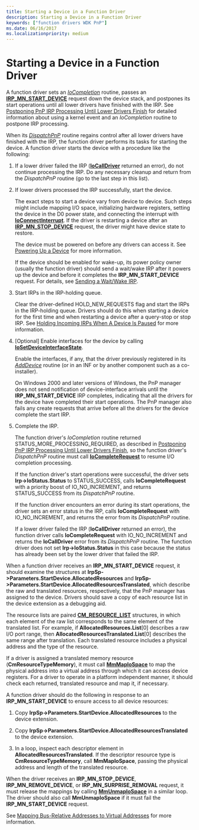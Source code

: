 ```yaml
---
title: Starting a Device in a Function Driver
description: Starting a Device in a Function Driver
keywords: ["function drivers WDK PnP"]
ms.date: 06/16/2017
ms.localizationpriority: medium
---
```


# Starting a Device in a Function Driver





A function driver sets an [*IoCompletion*](/windows-hardware/drivers/ddi/wdm/nc-wdm-io_completion_routine) routine, passes an [**IRP\_MN\_START\_DEVICE**](./irp-mn-start-device.md) request down the device stack, and postpones its start operations until all lower drivers have finished with the IRP. See [Postponing PnP IRP Processing Until Lower Drivers Finish](postponing-pnp-irp-processing-until-lower-drivers-finish.md) for detailed information about using a kernel event and an *IoCompletion* routine to postpone IRP processing.

When its [*DispatchPnP*](/windows-hardware/drivers/ddi/wdm/nc-wdm-driver_dispatch) routine regains control after all lower drivers have finished with the IRP, the function driver performs its tasks for starting the device. A function driver starts the device with a procedure like the following:

1.  If a lower driver failed the IRP ([**IoCallDriver**](/windows-hardware/drivers/ddi/wdm/nf-wdm-iocalldriver) returned an error), do not continue processing the IRP. Do any necessary cleanup and return from the *DispatchPnP* routine (go to the last step in this list).

2.  If lower drivers processed the IRP successfully, start the device.

    The exact steps to start a device vary from device to device. Such steps might include mapping I/O space, initializing hardware registers, setting the device in the D0 power state, and connecting the interrupt with [**IoConnectInterrupt**](/windows-hardware/drivers/ddi/wdm/nf-wdm-ioconnectinterrupt). If the driver is restarting a device after an [**IRP\_MN\_STOP\_DEVICE**](./irp-mn-stop-device.md) request, the driver might have device state to restore.

    The device must be powered on before any drivers can access it. See [Powering Up a Device](powering-up-a-device.md) for more information.

    If the device should be enabled for wake-up, its power policy owner (usually the function driver) should send a wait/wake IRP after it powers up the device and before it completes the **IRP\_MN\_START\_DEVICE** request. For details, see [Sending a Wait/Wake IRP](sending-a-wait-wake-irp.md).

3.  Start IRPs in the IRP-holding queue.

    Clear the driver-defined HOLD\_NEW\_REQUESTS flag and start the IRPs in the IRP-holding queue. Drivers should do this when starting a device for the first time and when restarting a device after a query-stop or stop IRP. See [Holding Incoming IRPs When A Device Is Paused](holding-incoming-irps-when-a-device-is-paused.md) for more information.

4.  \[Optional\] Enable interfaces for the device by calling [**IoSetDeviceInterfaceState**](/windows-hardware/drivers/ddi/wdm/nf-wdm-iosetdeviceinterfacestate).

    Enable the interfaces, if any, that the driver previously registered in its [*AddDevice*](/windows-hardware/drivers/ddi/wdm/nc-wdm-driver_add_device) routine (or in an INF or by another component such as a co-installer).

    On Windows 2000 and later versions of Windows, the PnP manager does not send notification of device-interface arrivals until the **IRP\_MN\_START\_DEVICE** IRP completes, indicating that all the drivers for the device have completed their start operations. The PnP manager also fails any create requests that arrive before all the drivers for the device complete the start IRP.

5.  Complete the IRP.

    The function driver's *IoCompletion* routine returned STATUS\_MORE\_PROCESSING\_REQUIRED, as described in [Postponing PnP IRP Processing Until Lower Drivers Finish](postponing-pnp-irp-processing-until-lower-drivers-finish.md), so the function driver's *DispatchPnP* routine must call [**IoCompleteRequest**](/windows-hardware/drivers/ddi/wdm/nf-wdm-iocompleterequest) to resume I/O completion processing.

    If the function driver's start operations were successful, the driver sets **Irp-&gt;IoStatus.Status** to STATUS\_SUCCESS, calls **IoCompleteRequest** with a priority boost of IO\_NO\_INCREMENT, and returns STATUS\_SUCCESS from its *DispatchPnP* routine.

    If the function driver encounters an error during its start operations, the driver sets an error status in the IRP, calls **IoCompleteRequest** with IO\_NO\_INCREMENT, and returns the error from its *DispatchPnP* routine.

    If a lower driver failed the IRP (**IoCallDriver** returned an error), the function driver calls **IoCompleteRequest** with IO\_NO\_INCREMENT and returns the **IoCallDriver** error from its *DispatchPnP* routine. The function driver does not set **Irp-&gt;IoStatus.Status** in this case because the status has already been set by the lower driver that failed the IRP.

When a function driver receives an **IRP\_MN\_START\_DEVICE** request, it should examine the structures at **IrpSp-&gt;Parameters.StartDevice.AllocatedResources** and **IrpSp-&gt;Parameters.StartDevice.AllocatedResourcesTranslated**, which describe the raw and translated resources, respectively, that the PnP manager has assigned to the device. Drivers should save a copy of each resource list in the device extension as a debugging aid.

The resource lists are paired [**CM\_RESOURCE\_LIST**](/windows-hardware/drivers/ddi/wdm/ns-wdm-_cm_resource_list) structures, in which each element of the raw list corresponds to the same element of the translated list. For example, if **AllocatedResources.List**\[0\] describes a raw I/O port range, then **AllocatedResourcesTranslated.List**\[0\] describes the same range after translation. Each translated resource includes a physical address and the type of the resource.

If a driver is assigned a translated memory resource (**CmResourceTypeMemory**), it must call [**MmMapIoSpace**](/windows-hardware/drivers/ddi/wdm/nf-wdm-mmmapiospace) to map the physical address into a virtual address through which it can access device registers. For a driver to operate in a platform independent manner, it should check each returned, translated resource and map it, if necessary.

A function driver should do the following in response to an **IRP\_MN\_START\_DEVICE** to ensure access to all device resources:

1.  Copy **IrpSp-&gt;Parameters.StartDevice.AllocatedResources** to the device extension.

2.  Copy **IrpSp-&gt;Parameters.StartDevice.AllocatedResourcesTranslated** to the device extension.

3.  In a loop, inspect each descriptor element in **AllocatedResourcesTranslated**. If the descriptor resource type is **CmResourceTypeMemory**, call **MmMapIoSpace**, passing the physical address and length of the translated resource.

When the driver receives an **IRP\_MN\_STOP\_DEVICE**, **IRP\_MN\_REMOVE\_DEVICE**, or **IRP\_MN\_SURPRISE\_REMOVAL** request, it must release the mappings by calling [**MmUnmapIoSpace**](/windows-hardware/drivers/ddi/wdm/nf-wdm-mmunmapiospace) in a similar loop. The driver should also call **MmUnmapIoSpace** if it must fail the **IRP\_MN\_START\_DEVICE** request.

See [Mapping Bus-Relative Addresses to Virtual Addresses](mapping-bus-relative-addresses-to-virtual-addresses.md) for more information.

 

